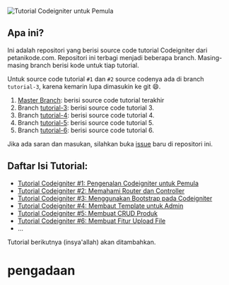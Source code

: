 ![Tutorial Codeigniter untuk Pemula](https://d33wubrfki0l68.cloudfront.net/0769dc50630e4306feeeb2becef7b06128f325bf/e20cc/img/ci/db/add-success.png)

## Apa ini?

Ini adalah repositori yang berisi source code tutorial Codeigniter
dari petanikode.com. Repositori ini terbagi menjadi beberapa branch.
Masing-masing branch berisi kode untuk tiap tutorial.

Untuk source code tutorial `#1` dan `#2` source codenya ada di branch `tutorial-3`,
karena kemarin lupa dimasukin ke git :smile:.

1. [Master Branch](https://github.com/petanikode/tutorial-codeigniter/tree/master): berisi source code tutorial terakhir
2. Branch [tutorial-3](https://github.com/petanikode/tutorial-codeigniter/tree/tutorial-3): berisi source code tutorial 3.
3. Branch [tutorial-4](https://github.com/petanikode/tutorial-codeigniter/tree/tutorial-4): berisi source code tutorial 4.
4. Branch [tutorial-5](https://github.com/petanikode/tutorial-codeigniter/tree/tutorial-5): berisi source code tutorial 5.
4. Branch [tutorial-6](https://github.com/petanikode/tutorial-codeigniter/tree/tutorial-5): berisi source code tutorial 6.

Jika ada saran dan masukan, silahkan buka [issue](https://github.com/petanikode/tutorial-codeigniter/issues) baru di repositori ini.

## Daftar Isi Tutorial:

- [Tutorial Codeigniter #1: Pengenalan Codeigniter untuk Pemula](https://www.petanikode.com/codeigniter-pemula/)
- [Tutorial Codeigniter #2: Memahami Router dan Controller](https://www.petanikode.com/codeigniter-mvc/)
- [Tutorial Codeigniter #3: Menggunakan Bootstrap pada Codeigniter](https://www.petanikode.com/codeigniter-bootstrap/)
- [Tutorial Codeigniter #4: Membaut Template untuk Admin](https://www.petanikode.com/codeigniter-template/)
- [Tutorial Codeigniter #5: Membuat CRUD Produk](https://www.petanikode.com/codeigniter-database/)
- [Tutorial Codeigniter #6: Membuat Fitur Upload File](https://www.petanikode.com/codeigniter-upload/)
- ...

Tutorial berikutnya (insya'allah) akan ditambahkan.
# pengadaan
